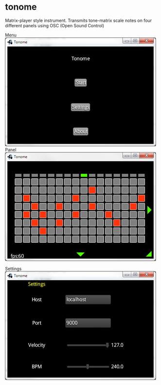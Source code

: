 tonome
======

Matrix-player style instrument. Transmits tone-matrix scale notes on four different panels using OSC (Open Sound Control)

Menu   ![Menu](https://github.com/alistairrutherford/images/raw/master/tonome0.png) Panel  ![Menu](https://github.com/alistairrutherford/images/raw/master/tonome1.png)

Settings   ![Menu](https://github.com/alistairrutherford/images/raw/master/tonome2.png)
